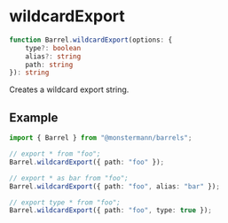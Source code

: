 # wildcardExport

```ts
function Barrel.wildcardExport(options: {
    type?: boolean
    alias?: string
    path: string
}): string
```

Creates a wildcard export string.

## Example

```ts
import { Barrel } from "@monstermann/barrels";

// export * from "foo";
Barrel.wildcardExport({ path: "foo" });

// export * as bar from "foo";
Barrel.wildcardExport({ path: "foo", alias: "bar" });

// export type * from "foo";
Barrel.wildcardExport({ path: "foo", type: true });
```
